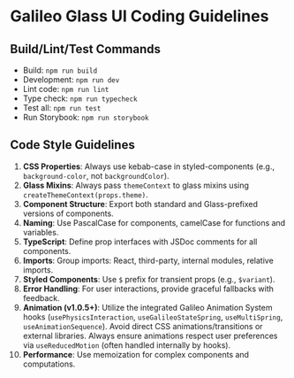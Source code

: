 # Galileo Glass UI Coding Guidelines

## Build/Lint/Test Commands
- Build: `npm run build`
- Development: `npm run dev`
- Lint code: `npm run lint`
- Type check: `npm run typecheck`
- Test all: `npm run test`
- Run Storybook: `npm run storybook`

## Code Style Guidelines
1. **CSS Properties**: Always use kebab-case in styled-components (e.g., `background-color`, not `backgroundColor`).
2. **Glass Mixins**: Always pass `themeContext` to glass mixins using `createThemeContext(props.theme)`.
3. **Component Structure**: Export both standard and Glass-prefixed versions of components.
4. **Naming**: Use PascalCase for components, camelCase for functions and variables.
5. **TypeScript**: Define prop interfaces with JSDoc comments for all components.
6. **Imports**: Group imports: React, third-party, internal modules, relative imports.
7. **Styled Components**: Use `$` prefix for transient props (e.g., `$variant`).
8. **Error Handling**: For user interactions, provide graceful fallbacks with feedback.
9. **Animation (v1.0.5+)**: Utilize the integrated Galileo Animation System hooks (`usePhysicsInteraction`, `useGalileoStateSpring`, `useMultiSpring`, `useAnimationSequence`). Avoid direct CSS animations/transitions or external libraries. Always ensure animations respect user preferences via `useReducedMotion` (often handled internally by hooks).
10. **Performance**: Use memoization for complex components and computations.